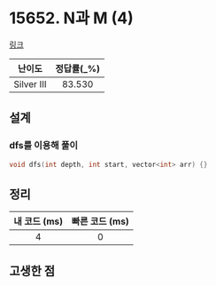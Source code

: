 # 15652. N과 M (4)

[링크](https://www.acmicpc.net/problem/15652)

|   난이도   | 정답률(\_%) |
| :--------: | :---------: |
| Silver III |   83.530    |

## 설계

### dfs를 이용해 풀이

```cpp
void dfs(int depth, int start, vector<int> arr) {}
```

## 정리

| 내 코드 (ms) | 빠른 코드 (ms) |
| :----------: | :------------: |
|      4       |       0        |

## 고생한 점

